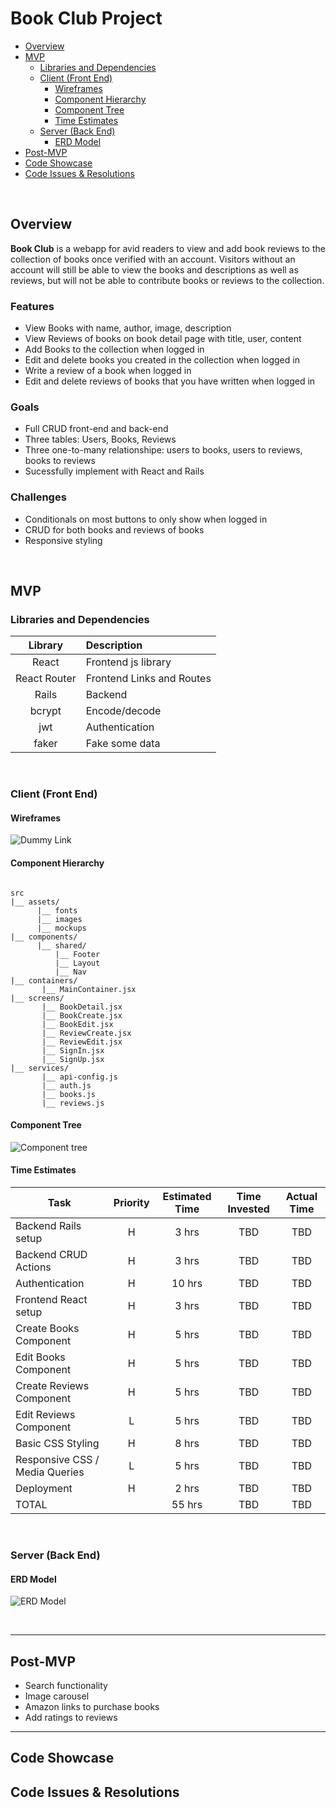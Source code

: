 # Book Club Project

- [Overview](#overview)
- [MVP](#mvp)
  - [Libraries and Dependencies](#libraries-and-dependencies)
  - [Client (Front End)](#client-front-end)
    - [Wireframes](#wireframes)
    - [Component Hierarchy](#component-hierarchy)
    - [Component Tree](#component-tree)
    - [Time Estimates](#time-estimates)
  - [Server (Back End)](#server-back-end)
    - [ERD Model](#erd-model)
- [Post-MVP](#post-mvp)
- [Code Showcase](#code-showcase)
- [Code Issues & Resolutions](#code-issues--resolutions)

<br>

## Overview

**Book Club** is a webapp for avid readers to view and add book reviews to the collection of books once verified with an account. Visitors without an account will still be able to view the books and descriptions as well as reviews, but will not be able to contribute books or reviews to the collection.

### Features

- View Books with name, author, image, description
- View Reviews of books on book detail page with title, user, content
- Add Books to the collection when logged in
- Edit and delete books you created in the collection when logged in
- Write a review of a book when logged in
- Edit and delete reviews of books that you have written when logged in

### Goals

- Full CRUD front-end and back-end
- Three tables: Users, Books, Reviews
- Three one-to-many relationshipe: users to books, users to reviews, books to reviews
- Sucessfully implement with React and Rails

### Challenges

- Conditionals on most buttons to only show when logged in
- CRUD for both books and reviews of books
- Responsive styling

<br>

## MVP


### Libraries and Dependencies

|     Library      | Description                                |
| :--------------: | :----------------------------------------- |
|      React       | Frontend js library|
|   React Router   | Frontend Links and Routes |
|       Rails      | Backend |
|      bcrypt      | Encode/decode |
|        jwt       | Authentication |
|        faker     | Fake some data |

<br>

### Client (Front End)

#### Wireframes

![Dummy Link](url)


#### Component Hierarchy

``` structure

src
|__ assets/
      |__ fonts
      |__ images
      |__ mockups
|__ components/
      |__ shared/
          |__ Footer
          |__ Layout
          |__ Nav
|__ containers/
       |__ MainContainer.jsx
|__ screens/
       |__ BookDetail.jsx
       |__ BookCreate.jsx
       |__ BookEdit.jsx
       |__ ReviewCreate.jsx
       |__ ReviewEdit.jsx
       |__ SignIn.jsx
       |__ SignUp.jsx
|__ services/
       |__ api-config.js
       |__ auth.js
       |__ books.js
       |__ reviews.js

```

#### Component Tree

![Component tree](https://res.cloudinary.com/doas1ztbf/image/upload/v1614888454/P4%20Component%20Hierarchy.png)

#### Time Estimates

| Task                | Priority | Estimated Time | Time Invested | Actual Time |
| ------------------- | :------: | :------------: | :-----------: | :---------: |
| Backend Rails setup |    H     |     3 hrs      |    TBD    |    TBD   |
| Backend CRUD Actions|    H     |     3 hrs      |     TBD     |     TBD     |
| Authentication|    H     |     10 hrs      |     TBD     |     TBD     |
| Frontend React setup|    H     |     3 hrs      |     TBD     |     TBD     |
| Create Books Component|    H     |     5 hrs      |     TBD     |     TBD     |
| Edit Books Component|    H     |     5 hrs      |     TBD     |     TBD     |
| Create Reviews Component|    H     |     5 hrs      |     TBD     |     TBD     |
| Edit Reviews Component|    L     |     5 hrs      |     TBD     |     TBD     |
| Basic CSS Styling |    H     |     8 hrs      |     TBD     |     TBD     |
| Responsive CSS / Media Queries|    L     |     5 hrs      |     TBD     |     TBD     |
| Deployment|    H     |     2 hrs      |     TBD     |     TBD     |
| TOTAL               |          |     55 hrs      |     TBD     |     TBD     |



<br>

### Server (Back End)

#### ERD Model

![ERD Model](https://res.cloudinary.com/doas1ztbf/image/upload/v1614874534/P4ERD.png)

<br>

***

## Post-MVP

- Search functionality
- Image carousel
- Amazon links to purchase books
- Add ratings to reviews

***

## Code Showcase


## Code Issues & Resolutions
